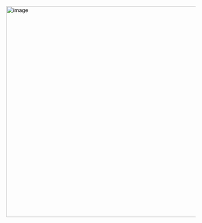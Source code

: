 
<img width="829" height="563" alt="image" src="https://github.com/user-attachments/assets/cbe37a45-5170-43f6-8586-e03978e2428a" />
